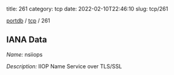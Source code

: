 title: 261
category: tcp
date: 2022-02-10T22:46:10
slug: tcp/261

[portdb](/) / [tcp](/category/tcp.html) / 261


## IANA Data

_Name:_ nsiiops

_Description:_ IIOP Name Service over TLS/SSL


